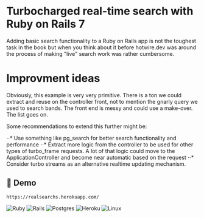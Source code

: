 # Turbocharged real-time search with Ruby on Rails 7
Adding basic search functionality to a Ruby on Rails app is not the toughest task in the book but when you think about it before hotwire.dev was around the process of making "live" search work was rather cumbersome.

# Improvment ideas

Obviously, this example is very very primitive. There is a ton we could extract and reuse on the controller front, not to mention the gnarly query we used to search bands. The front end is messy and could use a make-over. The list goes on.

Some recommendations to extend this further might be:

⋅⋅* Use something like pg_search for better search functionality and performance
⋅⋅* Extract more logic from the controller to be used for other types of turbo_frame requests. A lot of that logic could move to the ApplicationController and become near automatic based on the request
⋅⋅* Consider turbo streams as an alternative realtime updating mechanism.


## 🔗 Demo
```
https://realsearchs.herokuapp.com/

```


![Ruby](https://img.shields.io/badge/ruby-%23CC342D.svg?style=for-the-badge&logo=ruby&logoColor=white)
![Rails](https://img.shields.io/badge/rails-%23CC0000.svg?style=for-the-badge&logo=ruby-on-rails&logoColor=white) ![Postgres](https://img.shields.io/badge/postgres-%23316192.svg?style=for-the-badge&logo=postgresql&logoColor=white)
![Heroku](https://img.shields.io/badge/heroku-%23430098.svg?style=for-the-badge&logo=heroku&logoColor=white)
![Linux](https://img.shields.io/badge/Linux-FCC624?style=for-the-badge&logo=linux&logoColor=black)
